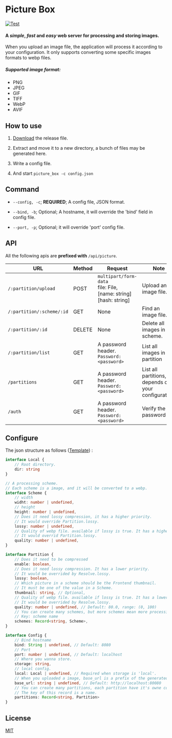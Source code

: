 # Picture Box

[![Test](https://github.com/zacharychin233/picture_box/actions/workflows/ci.yml/badge.svg)](https://github.com/zacharychin233/picture_box/actions/workflows/ci.yml)

#### A ***simple***, ***fast*** and ***easy*** web server for processing and storing images.

When you upload an image file, the application will process it according to your configuration. It only supports converting some specific images formats to webp files.

##### Supported image format:

* PNG
* JPEG
* GIF
* TIFF
* WebP
* AVIF

## How to use

1. [Download](https://github.com/zacharychin233/picture_box/releases) the release file.

2. Extract and move it to a new directory, a bunch of files may be generated here.

3. Write a config file.

4. And start `picture_box -c config.json`

## Command

- `--config, -c`;  **REQUIRED**;   A config file, JSON format.

- `--bind, -b`;  Optional;  A hostname, it will override the 'bind' field in config file.

- `--port, -p`;  Optional;  it will override 'port' config file.

## API

All the following apis are **prefixed with** `/api/picture`.

| URL                       | Method | Request                                                                     | Note                                                   | Example              |
| ------------------------- | ------ | --------------------------------------------------------------------------- | ------------------------------------------------------ | -------------------- |
| `/:partition/upload`      | POST   | `multipart/form-data`<br/>file: File,<br/>[name: string]<br/>[hash: string] | Upload an image file.                                  | /default/upload      |
| `/:partition/:scheme/:id` | GET    | None                                                                        | Find an image file.                                    | /default/xs/hashcode |
| `/:partition/:id`         | DELETE | None                                                                        | Delete all images in a scheme.                         | /default/hashcode    |
| `/:partition/list`        | GET    | A password header.<br/>`Password: <password>`                               | List all images in a partition                         | /default/list        |
| `/partitions`             | GET    | A password header.<br/>`Password: <password>`                               | List all partitions, it depends on your configuration. |                      |
| `/auth`                   | GET    | A password header.<br/>`Password: <password>`                               | Verify the password                                    |                      |

## Configure

The json structure as follows ([Template](https://github.com/zacharychin233/picture_box/blob/master/resources/config.json)) :

```typescript
interface Local {
    // Root directory.
    dir: string
}

// A processing scheme.
// Each scheme is a image, and it will be converted to a webp.
interface Scheme {
    // width
    widht: number | undefined,
    // height
    height: number | undefined,
    // Does it need lossy compression, it has a higher priority.
    // It would override Partition.lossy.
    lossy: number | undefined,
    // Quality of webp file. available if lossy is true. It has a higher priority.
    // It would overrid Partition.lossy.
    quality: number | undefined,
}

interface Partition {
    // Does it need to be compressed
    enable: boolean,
    // Does it need lossy compression. It has a lower priority.
    // It would be overrided by Resolve.lossy.
    lossy: boolean,
    // Which picture in a scheme should be the Frontend thumbnail.
    // It must be one of the value in a Scheme.
    thumbnail: string, // Optional, 
    // Quality of webp file. available if lossy is true. It has a lower priority.
    // It would be overrided by Resolve.lossy.
    quality: number | undefined, // Default: 80.0, range: (0, 100)
    // You can create many schemes, but more schemes mean more processing time. 
    // Key: scheme name
    schemes: Record<string, Scheme>,
}

interface Config {
    // Bind hostname
    bind: String | undefined, // Default: 8080
    // Port
    port: number | undefined, // Default: localhost
    // Where you wanna store.
    storage: string,
    // local config.
    local: Local | undefined, // Required when storage is 'local'.
    // When you uploaded a image, base_url is a prefix of the generated link.
    base_url: string | undefined, // Default: http://localhost:80080
    // You can create many partitions, each partition have it's owne configure.
    // The key of this record is a name.
    partitions: Record<string, Partition>
}
```

## License

[MIT](https://github.com/zacharychin233/codroid-textmate/blob/master/LICENSE)

